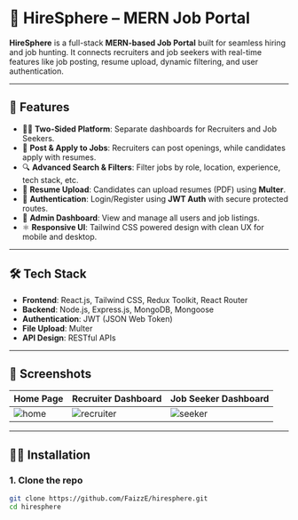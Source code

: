 # 💼 HireSphere – MERN Job Portal

**HireSphere** is a full-stack **MERN-based Job Portal** built for seamless hiring and job hunting. It connects recruiters and job seekers with real-time features like job posting, resume upload, dynamic filtering, and user authentication.

---

## 🚀 Features

- 👨‍💼 **Two-Sided Platform**: Separate dashboards for Recruiters and Job Seekers.
- 📝 **Post & Apply to Jobs**: Recruiters can post openings, while candidates apply with resumes.
- 🔍 **Advanced Search & Filters**: Filter jobs by role, location, experience, tech stack, etc.
- 📄 **Resume Upload**: Candidates can upload resumes (PDF) using **Multer**.
- 🛂 **Authentication**: Login/Register using **JWT Auth** with secure protected routes.
- 💾 **Admin Dashboard**: View and manage all users and job listings.
- ⚛️ **Responsive UI**: Tailwind CSS powered design with clean UX for mobile and desktop.

---

## 🛠️ Tech Stack

- **Frontend**: React.js, Tailwind CSS, Redux Toolkit, React Router
- **Backend**: Node.js, Express.js, MongoDB, Mongoose
- **Authentication**: JWT (JSON Web Token)
- **File Upload**: Multer
- **API Design**: RESTful APIs

---

## 📸 Screenshots

| Home Page | Recruiter Dashboard | Job Seeker Dashboard |
|----------|----------------------|------------------------|
| ![home](./screenshots/home.png) | ![recruiter](./screenshots/recruiter.png) | ![seeker](./screenshots/seeker.png) |

---

## 🧑‍💻 Installation

### 1. Clone the repo

```bash
git clone https://github.com/FaizzE/hiresphere.git
cd hiresphere
